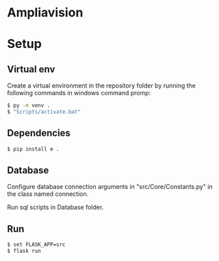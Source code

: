 # Ampliavision

# Setup
## Virtual env
Create a virtual environment in the repository folder by running the following commands in windows command promp:
```sh
$ py -m venv .
$ "Scripts/activate.bat"
```
## Dependencies
```sh
$ pip install e .
```
## Database
Configure database connection arguments in "src/Core/Constants.py" in the class named connection.

Run sql scripts in Database folder.

## Run
```sh
$ set FLASK_APP=src
$ flask run
```



